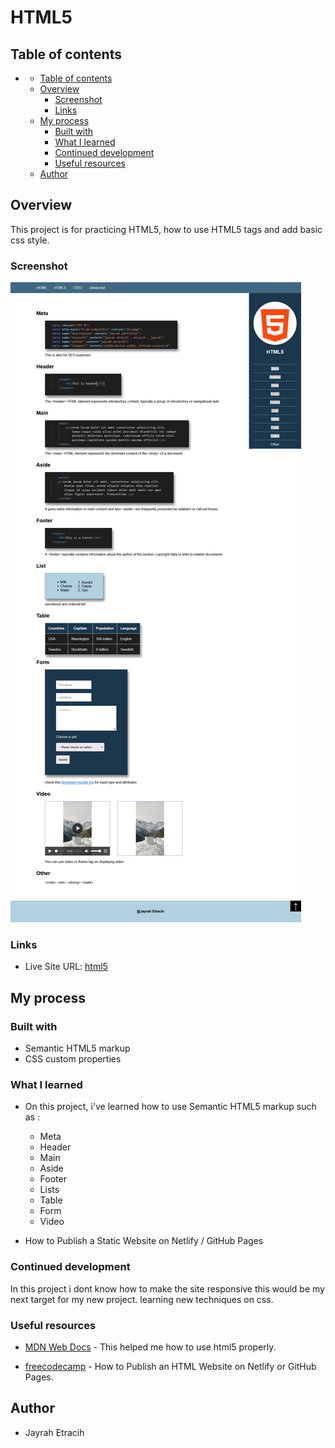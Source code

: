 # HTML5

## Table of contents

- [](#)
  - [Table of contents](#table-of-contents)
  - [Overview](#overview)
    - [Screenshot](#screenshot)
    - [Links](#links)
  - [My process](#my-process)
    - [Built with](#built-with)
    - [What I learned](#what-i-learned)
    - [Continued development](#continued-development)
    - [Useful resources](#useful-resources)
  - [Author](#author)

## Overview

This project is for practicing HTML5, how to use HTML5 tags and add basic css style.

### Screenshot

![](https://github.com/Etracih/html5/blob/main/images/screenshot.png?raw=true)

### Links

- Live Site URL: [html5](https://etracih-html5.netlify.app/)

## My process

### Built with

- Semantic HTML5 markup
- CSS custom properties

### What I learned

- On this project, i've learned how to use Semantic HTML5 markup such as :

  - Meta
  - Header
  - Main
  - Aside
  - Footer
  - Lists
  - Table
  - Form
  - Video

- How to Publish a Static Website on Netlify / GitHub Pages

### Continued development

In this project i dont know how to make the site responsive this would be my next target for my new project. learning new techniques on css.

### Useful resources

- [MDN Web Docs](https://developer.mozilla.org/en-US/docs/Glossary/HTML5) - This helped me how to use html5 properly.

- [freecodecamp](https://www.freecodecamp.org/news/publish-your-website-netlify-github/) - How to Publish an HTML Website on Netlify or GitHub Pages.

## Author

- Jayrah Etracih
